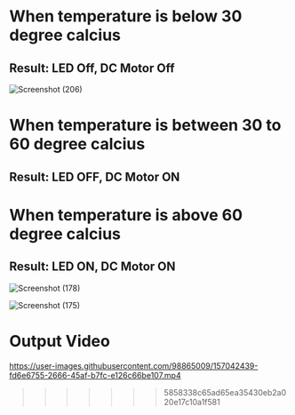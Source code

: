# When temperature is below 30 degree calcius
## Result: LED Off, DC Motor Off  

![Screenshot (206)](https://user-images.githubusercontent.com/98865009/157206624-c90a109d-73f7-4e77-a2c1-3e7912081864.png)

# When temperature is between 30 to 60 degree calcius 
## Result: LED OFF, DC Motor ON



# When temperature is above 60 degree calcius
## Result: LED ON, DC Motor ON
![Screenshot (178)](https://user-images.githubusercontent.com/98865009/157030500-f52157b3-8d21-4809-947f-768ab35f946a.png)

![Screenshot (175)](https://user-images.githubusercontent.com/98865009/157032006-e9bebd37-3c8e-4cff-91b1-4a28187d65ce.png)

# Output Video 
https://user-images.githubusercontent.com/98865009/157042439-fd6e6755-2666-45af-b7fc-e126c66be107.mp4
>>>>>>> 5858338c65ad65ea35430eb2a020e17c10a1f581
